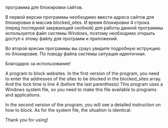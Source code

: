программа для блокировки сайтов.

В первой версии программы необходимо ввести адреса сайтов для блокировки в массив blocked_sites. И время блокировки 4 строка (перед последней закрвающей скобкой)
для работы данной программы используется файл системы Windows, поэтому необходимо открыть доступ к этому файлу для программ и приложений.

Во второй вресии программы вы срауз увидите подробную иструкцию по блокировке. По поводу файла системы ситуация идентичная.

Благодарю за использование!


A program to block websites. In the first version of the program, you need to enter the addresses of the sites to be blocked in the blocked_sites array. And the lock time is line 4 (before the last parenthesis) 
This program uses a Windows system file, so you need to make this file available to programs and applications. 

In the second version of the program, you will see a detailed instruction on how to block. As for the system file, the situation is identical. 

Thank you for using!
